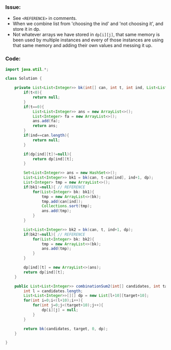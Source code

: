 ### Issue:
- See `<REFERENCE>` in comments.
- When we combine list from 'choosing the ind' and 'not choosing it', and store it in dp.
- Not whatever arrays we have stored in `dp[i][j]`, that same memory is been used by multiple instances and every of those instances are using that same memory and adding their own values and messing it up.

### Code:
```java
import java.util.*;

class Solution {

    private List<List<Integer>> bk(int[] can, int t, int ind, List<List<Integer>>[][] dp){
        if(t<0){
            return null;
        }
        if(t==0){
            List<List<Integer>> ans = new ArrayList<>();
            List<Integer> fa = new ArrayList<>();
            ans.add(fa);
            return ans;
        }
        if(ind==can.length){
            return null;
        }

        if(dp[ind][t]!=null){
            return dp[ind][t];
        }

        Set<List<Integer>> ans = new HashSet<>();
        List<List<Integer>> bk1 = bk(can, t-can[ind], ind+1, dp);
        List<Integer> tmp = new ArrayList<>();
        if(bk1!=null){ // REFERENCE
            for(List<Integer> bk: bk1){
                tmp = new ArrayList<>(bk);
                tmp.add(can[ind]);
                Collections.sort(tmp);
                ans.add(tmp);
            }
        }

        List<List<Integer>> bk2 = bk(can, t, ind+1, dp);
        if(bk2!=null){ // REFERENCE
            for(List<Integer> bk: bk2){
                tmp = new ArrayList<>(bk);
                ans.add(tmp);
            }
        }

        dp[ind][t] = new ArrayList<>(ans);
        return dp[ind][t];
    }

    public List<List<Integer>> combinationSum2(int[] candidates, int target) {
        int l = candidates.length;
        List<List<Integer>>[][] dp = new List[l+10][target+10];
        for(int i=0;i<(l+10);i++){
            for(int j=0;j<(target+10);j++){
                dp[i][j] = null;
            }
        }

        return bk(candidates, target, 0, dp);
    }

}
```